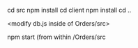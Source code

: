 cd src
npm install
cd client
npm install
cd ..

<modify db.js inside of Orders/src>

npm start (from within /Orders/src
